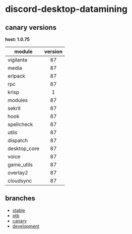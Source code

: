 # discord-desktop-datamining

## canary versions

**host: 1.0.75**

| module | version |
| ------ | :-----: |
| vigilante | 87 |
| media | 87 |
| erlpack | 87 |
| rpc | 87 |
| krisp | 1 |
| modules | 87 |
| sekrit | 87 |
| hook | 87 |
| spellcheck | 87 |
| utils | 87 |
| dispatch | 87 |
| desktop_core | 87 |
| voice | 87 |
| game_utils | 87 |
| overlay2 | 87 |
| cloudsync | 87 |

## branches

- [stable](https://github.com/OpenAsar/discord-desktop-datamining/tree/stable)
- [ptb](https://github.com/OpenAsar/discord-desktop-datamining/tree/ptb)
- [canary](https://github.com/OpenAsar/discord-desktop-datamining/tree/canary)
- [development](https://github.com/OpenAsar/discord-desktop-datamining/tree/development)